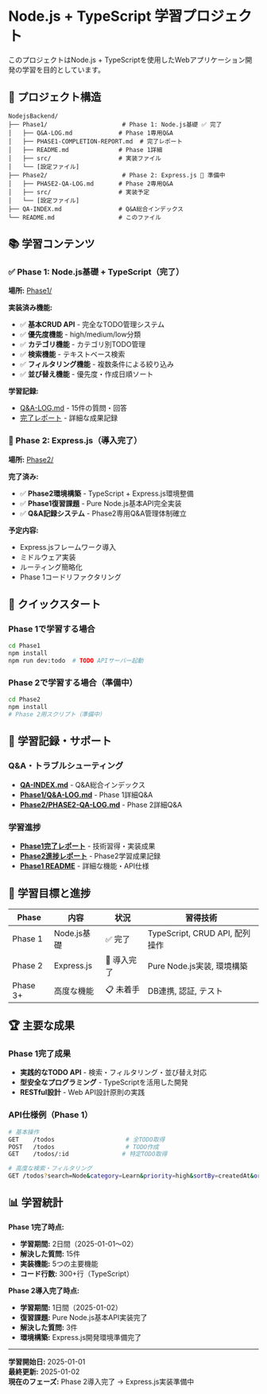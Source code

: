 # Node.js + TypeScript 学習プロジェクト

このプロジェクトはNode.js + TypeScriptを使用したWebアプリケーション開発の学習を目的としています。

## 📁 プロジェクト構造

```
NodejsBackend/
├── Phase1/                     # Phase 1: Node.js基礎 ✅ 完了
│   ├── Q&A-LOG.md             # Phase 1専用Q&A
│   ├── PHASE1-COMPLETION-REPORT.md  # 完了レポート
│   ├── README.md              # Phase 1詳細
│   ├── src/                   # 実装ファイル
│   └── [設定ファイル]
├── Phase2/                     # Phase 2: Express.js 🔄 準備中
│   ├── PHASE2-QA-LOG.md       # Phase 2専用Q&A
│   ├── src/                   # 実装予定
│   └── [設定ファイル]
├── QA-INDEX.md                # Q&A総合インデックス
└── README.md                  # このファイル
```

## 📚 学習コンテンツ

### ✅ Phase 1: Node.js基礎 + TypeScript（完了）
**場所:** [Phase1/](./Phase1/)

**実装済み機能:**
- ✅ **基本CRUD API** - 完全なTODO管理システム
- ✅ **優先度機能** - high/medium/low分類
- ✅ **カテゴリ機能** - カテゴリ別TODO管理
- ✅ **検索機能** - テキストベース検索
- ✅ **フィルタリング機能** - 複数条件による絞り込み
- ✅ **並び替え機能** - 優先度・作成日順ソート

**学習記録:**
- [Q&A-LOG.md](./Phase1/Q&A-LOG.md) - 15件の質問・回答
- [完了レポート](./Phase1/PHASE1-COMPLETION-REPORT.md) - 詳細な成果記録

### 🔄 Phase 2: Express.js（導入完了）
**場所:** [Phase2/](./Phase2/)

**完了済み:**
- ✅ **Phase2環境構築** - TypeScript + Express.js環境整備
- ✅ **Phase1復習課題** - Pure Node.js基本API完全実装
- ✅ **Q&A記録システム** - Phase2専用Q&A管理体制確立

**予定内容:**
- Express.jsフレームワーク導入
- ミドルウェア実装
- ルーティング簡略化
- Phase 1コードリファクタリング

## 🚀 クイックスタート

### Phase 1で学習する場合
```bash
cd Phase1
npm install
npm run dev:todo  # TODO APIサーバー起動
```

### Phase 2で学習する場合（準備中）
```bash
cd Phase2
npm install
# Phase 2用スクリプト（準備中）
```

## 📖 学習記録・サポート

### Q&A・トラブルシューティング
- **[QA-INDEX.md](./QA-INDEX.md)** - Q&A総合インデックス
- **[Phase1/Q&A-LOG.md](./Phase1/Q&A-LOG.md)** - Phase 1詳細Q&A
- **[Phase2/PHASE2-QA-LOG.md](./Phase2/PHASE2-QA-LOG.md)** - Phase 2詳細Q&A

### 学習進捗
- **[Phase1完了レポート](./Phase1/PHASE1-COMPLETION-REPORT.md)** - 技術習得・実装成果
- **[Phase2進捗レポート](./Phase2/PHASE2-PROGRESS-REPORT.md)** - Phase2学習成果記録
- **[Phase1 README](./Phase1/README.md)** - 詳細な機能・API仕様

## 🎯 学習目標と進捗

| Phase | 内容 | 状況 | 習得技術 |
|-------|------|------|----------|
| Phase 1 | Node.js基礎 | ✅ 完了 | TypeScript, CRUD API, 配列操作 |
| Phase 2 | Express.js | 🔄 導入完了 | Pure Node.js実装, 環境構築 |
| Phase 3+ | 高度な機能 | 📋 未着手 | DB連携, 認証, テスト |

## 🏆 主要な成果

### Phase 1完了成果
- **実践的なTODO API** - 検索・フィルタリング・並び替え対応
- **型安全なプログラミング** - TypeScriptを活用した開発
- **RESTful設計** - Web API設計原則の実践

### API仕様例（Phase 1）
```bash
# 基本操作
GET    /todos                    # 全TODO取得
POST   /todos                    # TODO作成
GET    /todos/:id               # 特定TODO取得

# 高度な検索・フィルタリング
GET /todos?search=Node&category=Learn&priority=high&sortBy=createdAt&order=desc
```

## 📊 学習統計

**Phase 1完了時点:**
- **学習期間:** 2日間（2025-01-01〜02）
- **解決した質問:** 15件
- **実装機能:** 5つの主要機能
- **コード行数:** 300+行（TypeScript）

**Phase 2導入完了時点:**
- **学習期間:** 1日間（2025-01-02）
- **復習課題:** Pure Node.js基本API実装完了
- **解決した質問:** 3件
- **環境構築:** Express.js開発環境準備完了

---

**学習開始日:** 2025-01-01  
**最終更新:** 2025-01-02  
**現在のフェーズ:** Phase 2導入完了 → Express.js実装準備中